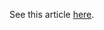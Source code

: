 See this article [here](https://dgolovin-dev.github.io/article-processing-big-numeric-arrays-in-python/).
